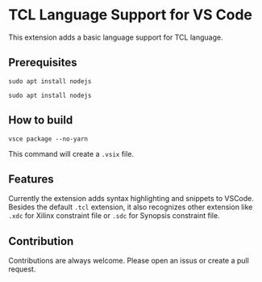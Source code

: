 # TCL Language Support for VS Code
This extension adds a basic language support for TCL language. 


## Prerequisites

```shell
sudo apt install nodejs
```

```shell
sudo apt install nodejs
```

## How to build

```shell
vsce package --no-yarn
```

This command will create a `.vsix` file.

## Features
Currently the extension adds syntax highlighting and snippets to VSCode.
Besides the default `.tcl` extension, it also recognizes other extension like 
`.xdc` for Xilinx constraint file or `.sdc` for Synopsis constraint file.

## Contribution
Contributions are always welcome. Please open an issus or create a pull request.

